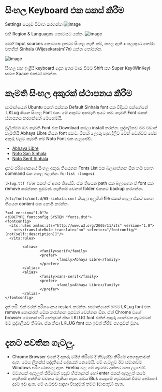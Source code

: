 # සිංහල Keyboard එක සකස් කිරීම

Settings යෙදුම විවෘත කරගන්න
![image](https://user-images.githubusercontent.com/2894127/163845431-5bc83a9e-ef9e-45da-9b7c-b77d3f8ec82b.png)

එහි Region & Languages කොටසට යන්න.
![image](https://user-images.githubusercontent.com/2894127/163844372-ae80b3e6-ebec-45e8-9289-df7d2d3e8051.png)

මෙහි Input sources කොටසෙ දැනටම සිංහල නැති නම්, පහල ඇති + සලකුණ තෝරා එතනින් Sinhala (Wijesekara(m17n) යන්න තෝරන්න. 

![image](https://user-images.githubusercontent.com/2894127/163844643-2eb9f4e3-a22a-439c-afc2-b3cc138c08b3.png)

සිංහල සහ ඉංග්‍රිසි keyboard දෙක අතර මාරු වීමට Shift සහ Super Key(WinKey) සමඟ Space එකවර ඔබන්න. 

# කැමති සිංහල අකුරක් ස්ථාපනය කිරීම
සාමාන්යෙන් Ubuntu එකත් එක්කක Default Sinhala font එක විදියට එන්නේනේ  LKLug කියන සිංහල Font එක. මේ අකුරට අකමැති අයට තමං කැමති Font එකක් ස්ථාපනය කරගන්නේ මෙහෙමයි.

මුලින්මම ඔබ කැමති Font එක Download කරලා install කරන්න. පුද්ගලිකව මම වඩාත් කැමතියි Abhaya Libre කියන font එකට. ටිකක් ලොකු පැහැදිලිව වෙන් වෙන්වව පේන අකුරු වලට කැමති නම් Noto Font එක ගැලපේවි.

- [Abhaya Libre](https://fonts.google.com/specimen/Abhaya+Libre)
- [Noto San Sinhala](https://fonts.google.com/noto/specimen/Noto+Sans+Sinhala)
- [Noto Serif Sinhala](https://fonts.google.com/noto/specimen/Noto+Serif+Sinhala)

දැනට පරිගණකයේ සිංහල අකුරු තියෙනන Fonts List එක බලාගන්නන ඕන නම් පහත command එක ගහල බලන්න.
`fc-list :lang=si`

`lklug.ttf file` එකත් ඒ අතර තියේවි. ඒක තියෙන path එක බලාගෙන ඒ font එක remove කරන්නන පුළුවන්. නැතිනම් වෙනත් folder එකකට backup කරගන්න.

`/etc/fonts/conf.d/65-sinhala.conf` කියලා අලුතින් file එකක් හදලා ඒකට  පහත තියෙන content එක කොපි කරන්න.
```
?xml version="1.0"?>
<!DOCTYPE fontconfig SYSTEM "fonts.dtd">
<fontconfig>
  <its:rules xmlns:its="http://www.w3.org/2005/11/its" version="1.0">
    <its:translateRule translate="no" selector="/fontconfig/*[not(self::description)]"/>
  </its:rules>

        <alias>
                <family>serif</family>
                <prefer>
                        <family>Abhaya Libre</family>
                </prefer>
        </alias>
        <alias>
                <family>sans-serif</family>
                <prefer>
                        <family>Abhaya Libre</family>
                </prefer>
        </alias>
</fontconfig>
```
දැන් හරි. එක් වරක් පරිගණකය restart කරන්න. සාමාන්යෙන් ඔබට LKLug font එක remove නොකරත් මේක කරන්නන පුළුවන් වෙන්නන ඕන. ඒත් Chrome වගේ browser මොකක් හරි හේතුවක් නිසා LKLUG font එකින් අකුරු පෙන්වන ගැටළුවක් මට පුද්ගලිකව තිබ්බා. ඒක නිසා LKLUG font එක ඉවත් කිරීම පහසුවක් වුනා.

# දැනට පවතින ගැටලු.
* Chrome Browser එකේ දී අකරු ටයිප් කිරීමේ දී නිවැරදිව කිරීමේ අපහසුතාවක් ඇත. මෙය ලිනක්ස් පද්දතියේ දෝෂයක් නෙමෙයි. මේ ගැටලුව ඊට සමානවම Windows පරිගණකවල ඇත.  Firefox වල මේ ගැටළුව දක්නට නො ලැබෙයි.
* වචනයක් ඇතුලත් කිරීමෙන් පසුව හිස්තැනක් හෝ enter එකක් ඇතුලත් කරේ නැතිනම් අන්තිම වචනය මැකීයා හැක. මෙය iBus යෙදුමේ ගැටළුවක් වීමට බෝහෝ දුරට ඉඩ ඇත. මේ ගැටළුව සඳහා විසඳුමක් තවම (මාසතුව) නැත. 


